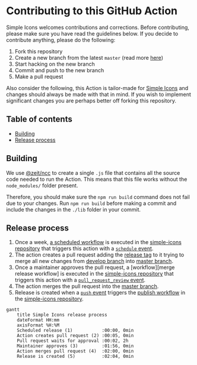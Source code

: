 # Contributing to this GitHub Action

Simple Icons welcomes contributions and corrections. Before contributing, please make sure you have read the guidelines below. If you decide to contribute anything, please do the following:

1. Fork this repository
1. Create a new branch from the latest `master` (read more [here](https://guides.github.com/introduction/flow/))
1. Start hacking on the new branch
1. Commit and push to the new branch
1. Make a pull request

Also consider the following, this Action is tailor-made for [Simple Icons] and changes should always be made with that in mind. If you wish to implement significant changes you are perhaps better off forking this repository.

## Table of contents

* [Building](#building)
* [Release process](#release-process)

## Building

We use [@zeit/ncc](https://github.com/zeit/ncc#readme) to create a single `.js` file that contains all the source code needed to run the Action. This means that this file works without the `node_modules/` folder present.

Therefore, you should make sure the `npm run build` command does not fail due to your changes. Run `npm run build` before making a commit and include the changes in the `./lib` folder in your commit.

## Release process

1. Once a week, [a scheduled workflow][create-release-workflow] is executed in the [simple-icons repository] that triggers this action with a [`schedule` event].
2. The action creates a pull request adding the [release tag] to it trying to merge all new changes from [develop branch] into [master branch].
3. Once a maintainer approves the pull request, a [workflow][merge release workflow] is executed in the [simple-icons repository] that triggers this action with a [`pull_request_review` event].
4. The action merges the pull request into the [master branch].
5. Release is created when a [`push` event] triggers the [publish workflow] in the [simple-icons repository].

```mermaid
gantt
    title Simple Icons release process
    dateFormat HH:mm
    axisFormat %H:%M
    Scheduled release (1)           :00:00, 0min
    Action creates pull request (2) :00:05, 0min
    Pull request waits for approval :00:02, 2h
    Maintainer approves (3)         :01:56, 0min
    Action merges pull request (4)  :02:00, 0min
    Release is created (5)          :02:04, 0min
```

[Simple Icons]: https://github.com/simple-icons/simple-icons
[simple-icons repository]: https://github.com/simple-icons/simple-icons
[create-release-workflow]: https://github.com/simple-icons/simple-icons/blob/4867c03d69d851500584ae42ad2d7c544b4cdb27/.github/workflows/create-release.yml
[merge-release-workflow]: https://github.com/simple-icons/simple-icons/blob/4867c03d69d851500584ae42ad2d7c544b4cdb27/.github/workflows/merge-release.yml
[`schedule` event]: https://docs.github.com/en/actions/using-workflows/events-that-trigger-workflows#schedule
[`pull_request_review` event]: https://docs.github.com/en/actions/using-workflows/events-that-trigger-workflows#pull_request_review
[`push` event]: https://docs.github.com/en/actions/using-workflows/events-that-trigger-workflows#push
[release tag]: https://github.com/simple-icons/simple-icons/pulls?q=label%3Arelease
[develop branch]: https://github.com/simple-icons/simple-icons/tree/develop
[master branch]: https://github.com/simple-icons/simple-icons/tree/master
[publish workflow]: https://github.com/simple-icons/simple-icons/blob/4867c03d69d851500584ae42ad2d7c544b4cdb27/.github/workflows/publish.yml
